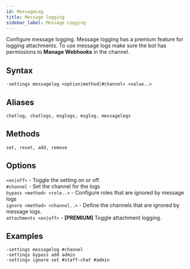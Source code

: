 ```yaml
---
id: MessageLog
title: Message logging
sidebar_label: Message Logging
---
```


Configure message logging. Message logging has a premium feature for logging attachments. To use message logs make sure the bot has permissions to **Manage Webhooks** in the channel.

## Syntax  
`-settings messagelog <option|method|#channel> <value..>`

## Aliases  
`chatlog, chatlogs, msglogs, msglog, messagelogs`

## Methods  
`set, reset, add, remove`

## Options  
`<on|off>` - Toggle the setting on or off.  
`#channel` - Set the channel for the logs  
`bypass <method> <role..>` - Configure roles that are ignored by message logs  
`ignore <method> <channel..>` - Define the channels that are ignored by message logs.  
`attachments <on|off>` - **[PREMIUM]** Toggle attachment logging.  

## Examples  
`-settings messagelog #channel`  
`-settings bypass add admin`  
`-settings ignore set #staff-chat #admin`  